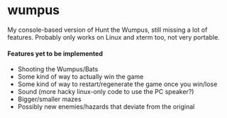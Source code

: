 # wumpus
My console-based version of Hunt the Wumpus, still missing a lot of features. Probably only works on Linux and xterm too, not very portable.

#### Features yet to be implemented
- Shooting the Wumpus/Bats
- Some kind of way to actually win the game
- Some kind of way to restart/regenerate the game once you win/lose
- Sound (more hacky linux-only code to use the PC speaker?)
- Bigger/smaller mazes
- Possibly new enemies/hazards that deviate from the original
